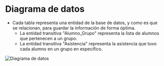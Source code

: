 # Diagrama de datos
- Cada tabla representa una entidad de la base de datos, y como es que se relacionan, para guardar la información de forma óptima.
    - La entidad transitiva "Alumno_Grupo" representa la lista de alumnos que pertenecen a un grupo.
    - La entidad transitiva "Asistencia" representa la asistencia que tuvo cada alumno en un grupo en específico.
<!--
@startuml

' avoid problems with angled crows feet
skinparam linetype ortho

entity "Alumno" as lmn {
  ID_Alumno : String
  Nombre_Alumno : String
}

entity "Grupo" as grp {
  ID_Grupo : String
  Materia_Grupo : String
}

entity "Tarjeta" as trj {
  ID_Tarjeta : UUID
}

entity "Asistencia" as AGP {
  ID_Asistencia : String
  ID_Alumno : String
  ID_Grupo : String
  Materia_Grupo : String
  Nombre_Alumno : String
  Fecha : Date.now
}

entity "Alumno_Grupo" as ALG{
  ID_NumeroLista : String
  Nombre_Alumno : String
  Materia_Grupo : String
}

AGP ||..|{ lmn
lmn ||..|| trj
grp ||..|| AGP
grp ||..|| ALG
lmn }..|{ ALG

@enduml-->
![Diagrama de datos](https://github.com/amezcua04s/FCA-Proyecto-OO-01/assets/119078847/8916f473-a104-4992-8c52-83160a3a4f66)
